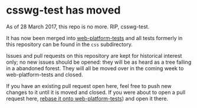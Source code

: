 csswg-test has moved
====================

As of 28 March 2017, this repo is no more. RIP, csswg-test.

It has now been merged into [web-platform-tests][] and all tests formerly in
this repository can be found in the `css` subdirectory.

Issues and pull requests on this repository are kept for historical interest
only; no new issues should be opened: they will be as heard as a tree falling
in a abandoned forest. They will all be moved over in the coming week to
web-platform-tests and closed.

If you have an existing pull request open here, feel free to push new changes
to it until it is moved and closed. If you were about to open a pull request
here, [rebase it onto web-platform-tests][moving-old-branches]) and open it
there.


[web-platform-tests]: https://github.com/w3c/web-platform-tests
[moving-old-branches]: https://github.com/w3c/web-platform-tests/blob/master/css/README.md#importing-old-branches
